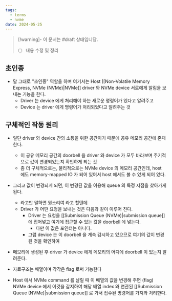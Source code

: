 ```yaml
---
tags:
  - terms
  - nvme
date: 2024-05-25
---
```

> [!warning]- 이 문서는 #draft 상태입니당.
> - [ ] 내용 수정 및 정리

## 초인종

- 말 그대로 "초인종" 역할을 하며 여기서는 Host [[Non-Volatile Memory Express, NVMe (NVMe)|NVMe]] driver 와 NVMe device 서로에게 알림을 보내는 기능을 한다.
	- Driver 는 device 에게 처리해야 하는 새로운 명령어가 있다고 알려주고
	- Device 는 driver 에게 명령어가 처리되었다고 알려주는 것

## 구체적인 작동 원리

- 일단 driver 와 device 간의 소통을 위한 공간이기 때문에 공유 메모리 공간에 존재한다.
	- 이 공유 메모리 공간의 doorbell 을 driver 와 device 가 모두 바라보며 주기적으로 값이 변경되었는지 확인하게 되는 것
	- 좀 더 구체적으로는, 물리적으로는 NVMe device 의 메모리 공간인데, host 에도 memory-mapped IO 가 되어 있어서 host 에서도 볼 수 있게 되어 있다.
- 그리고 값이 변경되게 되면, 이 변경된 값을 이용해 queue 의 특정 지점을 찾아가게 된다.
	- 라고만 말하면 뭔소리여 라고 할텐데
	- Driver 가 어떤 요청을 보내는 것은 다음과 같이 이루어 진다.
		- Driver 는 요청을 [[Submission Queue (NVMe)|submission queue]] 에 집어넣고 여기에 접근할 수 있는 값을 doorbell 에 넣는다.
			- 다만 이 값은 포인터는 아니다. 
		- 그럼 device 는 이 doorbell 을 계속 감시하고 있으므로 여기의 값이 변경된 것을 확인하여 


- 메모리에 생성된 후 driver 가 device 에게 메모리의 어디에 doorbell 이 있는지 알려준다.
- 자료구조는 배열이며 각각은 flag 로써 기능한다
- Host 에서 NVMe command 를 날릴 때 이 배열의 값을 변경해 주면 (flag) NVMe device 에서 이것을 감지하여 해당 배열 index 와 연관된 [[Submission Queue (NVMe)|submission queue]] 로 가서 접수된 명령어를 가져와 처리한다.